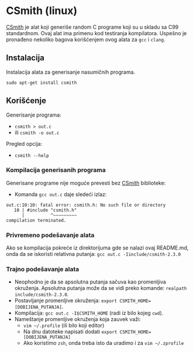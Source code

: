 # CSmith (linux)

[CSmith](https://embed.cs.utah.edu/csmith/) je alat koji generiše random C programe koji su u skladu sa C99 standardnom. Ovaj alat ima primenu kod testiranja kompilatora. Uspešno je pronađeno
nekoliko bagova korišćenjem ovog alata za `gcc` i `clang`.

## Instalacija

Instalacija alata za generisanje nasumičnih programa.
```
sudo apt-get install csmith
```

## Korišćenje 

Generisanje programa:
- `csmith > out.c`
- ili `csmith -o out.c`

Pregled opcija:
- `csmith --help`

### Kompilacija generisanih programa

Generisane programe nije moguće prevesti bez [CSmith](https://embed.cs.utah.edu/csmith/) biblioteke:
- Komanda `gcc out.c` daje sledeći izlaz:
```
out.c:10:10: fatal error: csmith.h: No such file or directory
   10 | #include "csmith.h"
      |          ^~~~~~~~~~
compilation terminated.
```

### Privremeno podešavanje alata

Ako se kompilacija pokreće iz direktorijuma gde se nalazi ovaj README.md, onda da se iskoristi relativna putanja: `gcc out.c -Iinclude/csmith-2.3.0`

### Trajno podešavanje alata

- Neophodno je da se apsolutna putanja sačuva kao promenljiva okruženja. Apsolutna putanja može da se vidi preko komande: `realpath include/csmith-2.3.0`. 
- Postavljanje promenljive okruženja: `export CSMITH_HOME=[DOBIJENA_PUTANJA]`. 
- Kompilacija: `gcc out.c -I$CSMITH_HOME` (radi iz bilo kojeg `cwd`).
- Nameštanje promenljive okruženja koja zauvek važi: 
    * `vim ~/.profile` (ili bilo koji editor)
    * Na dnu datoteke napisati dodati `export CSMITH_HOME=[DOBIJENA_PUTANJA]`
    * Ako koristimo `zsh`, onda treba isto da uradimo i za `vim ~/.zprofile`


